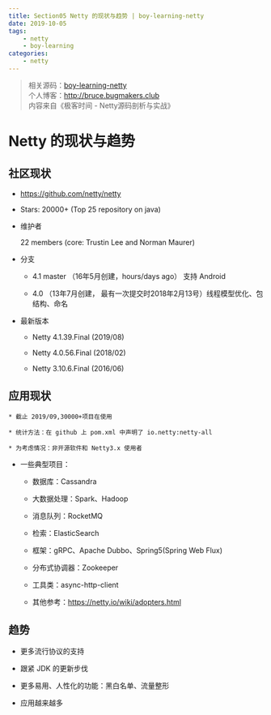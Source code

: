 ```yaml
---
title: Section05 Netty 的现状与趋势 | boy-learning-netty
date: 2019-10-05
tags: 
    - netty
    - boy-learning
categories: 
    - netty
---
```

<!--more-->
> 相关源码：[boy-learning-netty](https://github.com/BruceOuyang/boy-learning-netty)   
> 个人博客：http://bruce.bugmakers.club  
> 内容来自《极客时间 - Netty源码剖析与实战》

# Netty 的现状与趋势

## 社区现状

* https://github.com/netty/netty

* Stars: 20000+ (Top 25 repository on java)

* 维护者

    22 members (core: Trustin Lee and Norman Maurer)

* 分支

    * 4.1 master （16年5月创建，hours/days ago） 支持 Android
    
    * 4.0 （13年7月创建， 最有一次提交时2018年2月13号）线程模型优化、包结构、命名

* 最新版本

    * Netty 4.1.39.Final (2019/08)
    
    * Netty 4.0.56.Final (2018/02)
    
    * Netty 3.10.6.Final (2016/06)
    
## 应用现状

    * 截止 2019/09,30000+项目在使用
    
    * 统计方法：在 github 上 pom.xml 中声明了 io.netty:netty-all
    
    * 为考虑情况：非开源软件和 Netty3.x 使用者
    
* 一些典型项目：

    * 数据库：Cassandra
    
    * 大数据处理：Spark、Hadoop
    
    * 消息队列：RocketMQ
    
    * 检索：ElasticSearch
    
    * 框架：gRPC、Apache Dubbo、Spring5(Spring Web Flux)
    
    * 分布式协调器：Zookeeper
    
    * 工具类：async-http-client
    
    * 其他参考：https://netty.io/wiki/adopters.html 
    
## 趋势

* 更多流行协议的支持

* 跟紧 JDK 的更新步伐

* 更多易用、人性化的功能：黑白名单、流量整形

* 应用越来越多